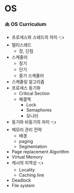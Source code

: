 # OS

### 🫁 OS Curriculum
- 프로세스와 스레드의 차이 👈
- 멀티스레드
    - 장, 단점
- 스케줄러
    - 장기
    - 단기
    - 중기 스케줄러
- 스케줄링 알고리즘 
- 프로세스 동기화
    - Critical Section
    - 해결책
        - Lock
        - Semaphores
        - 모니터
- 동기와 비동기의 차이 👈
- 메모리 관리 전략
    - 배경
    - paging
    - Segmentation
- Page replacement Algorithm
- Virtual Memory
- 캐시의 지역성 👈
    - Locality
    - Caching line
- Deadlock
- File system

